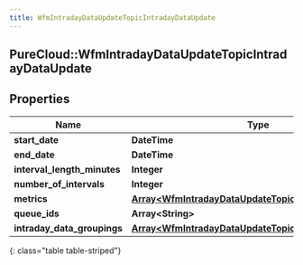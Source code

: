 ```yaml
---
title: WfmIntradayDataUpdateTopicIntradayDataUpdate
---
```

## PureCloud::WfmIntradayDataUpdateTopicIntradayDataUpdate

## Properties

|Name | Type | Description | Notes|
|------------ | ------------- | ------------- | -------------|
| **start_date** | **DateTime** |  | [optional] |
| **end_date** | **DateTime** |  | [optional] |
| **interval_length_minutes** | **Integer** |  | [optional] |
| **number_of_intervals** | **Integer** |  | [optional] |
| **metrics** | [**Array&lt;WfmIntradayDataUpdateTopicIntradayMetric&gt;**](WfmIntradayDataUpdateTopicIntradayMetric.html) |  | [optional] |
| **queue_ids** | **Array&lt;String&gt;** |  | [optional] |
| **intraday_data_groupings** | [**Array&lt;WfmIntradayDataUpdateTopicIntradayDataGroup&gt;**](WfmIntradayDataUpdateTopicIntradayDataGroup.html) |  | [optional] |
{: class="table table-striped"}


